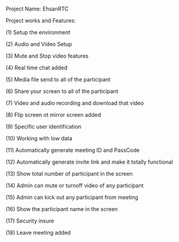 Project Name: EhsanRTC

Project works and Features:

(1) Setup the environment

(2) Audio and Video Setup

(3) Mute and Stop video features

(4) Real time chat added

(5) Media file send to all of the participant

(6) Share your screen to all of the participant

(7) Video and audio recording and download that video

(8) Flip screen ot mirror screen added

(9) Specific user identification

(10) Working with low data

(11) Automatically generate meeting ID and PassCode

(12) Automatically generate invite link and make it totally functional

(13) Show total number of participant in the screen

(14) Admin can mute or turnoff video of any participant

(15) Admin can kick out any participant from meeting

(16) Show the participant name in the screen

(17) Security insure

(18) Leave meeting added

